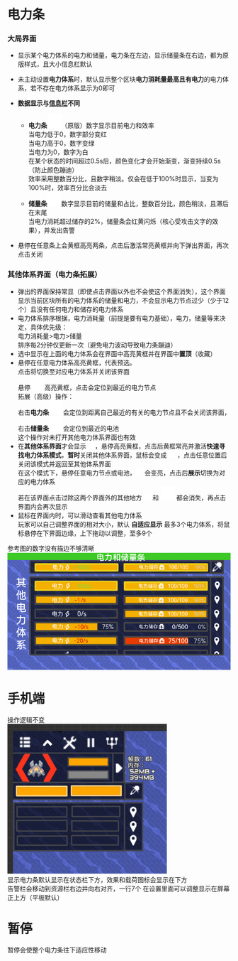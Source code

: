# 电力条
### 大局界面
- 显示某个电力体系的电力和储量，电力条在左边，显示储量条在右边，都为原版样式，且大小信息栏默认
- 未主动设置**电力体系**时，默认显示整个区块**电力消耗量最高且有电力**的电力体系，若不存在电力体系显示为0即可  

- **数据显示与[信息栏](信息栏.md)不同**
  - **电力条**![alt text](图/lighting.png)（原版）数字显示目前电力和效率  
当电力低于0，数字部分变红  
当电力高于0，数字变绿  
当电力为0，数字为白  
在某个状态的时间超过0.5s后，颜色变化才会开始渐变，渐变持续0.5s（防止颜色蹦迪）  
效率采用整数百分比，且数字稍淡。仅会在低于100%时显示，当变为100%时，效率百分比会淡去
  - **储量条**![alt text](图/battery.png)数字显示目前的储量和占比，整数百分比，颜色稍淡，且滞后在末尾  
当电力消耗超过储存的2%，储量条会红黄闪烁（核心受攻击文字的效果），并发出告警
- 悬停在任意条上会黄框高亮两条，点击后激活常亮黄框并向下弹出界面，再次点击关闭
### 其他体系界面（电力条拓展）

- 弹出的界面保持常显（即使点击界面以外也不会使这个界面消失），这个界面显示当前区块所有的电力体系的储量和电力，不会显示电力节点过少（少于12个）且没有任何电力和储存的电力体系
- 电力体系排序根据，电力消耗量（前提是要有电力基础），电力，储量等来决定，具体优先级：  
电力消耗量>电力>储量  
排序每2分钟仅更新一次（避免电力波动导致电力条蹦迪）  
- 选中显示在上面的电力体系会在界面中高亮黄框并在界面中**置顶**（收藏）
- 悬停在任意电力体系高亮黄框，代表预选。  
点击将切换至对应电力体系并关闭该界面  
悬停![alt text](图/location.png)高亮黄框，点击会定位到最近的电力节点  
拓展（高级）操作：  
右击**电力条**![alt text](图/lighting.png)会定位到距离自己最近的有关的电力节点且不会关闭该界面，右击**储量条**![alt text](图/battery.png)会定位到最近的电池  
这个操作对未打开其他电力体系界面也有效  
- 在**其他体系界面**才会显示 ![alt text](图/pick.png)，悬停高亮黄框，点击后黄框常亮并激活**快速寻找电力体系模式**，**暂时**关闭其他体系界面，鼠标会变成 ![alt text](图/pick.png) ，点击任意位置后关闭该模式并返回至其他体系界面  
在这个模式下，悬停任意电力节点或电池，![alt text](图/pick.png) 会变亮，点击后**展示**切换为对应的电力体系  
若在该界面点击过除这两个界面外的其他地方 ![alt text](图/pick.png)  和  ![alt text](图/location.png)  都会消失，再点击界面内会再次显示  
- 鼠标在界面内时，可以滑动查看其他电力体系  
玩家可以自己调整界面的相对大小，默认 **自适应显示** 最多3个电力体系，将鼠标悬停在下界面边缘，上下拖动以调整，至多9个  

参考图的数字没有描边不够清晰  
![alt text](图/电力条.png)

# 手机端
操作逻辑不变  
![alt text](图/电力-手机.png)  
显示电力条默认显示在状态栏下方，效果和载荷图标会显示在下方  
告警栏会移动到资源栏右边并向右对齐，一行7个
在设置里面可以调整显示在屏幕正上方（平板默认）

# 暂停
暂停会使整个电力条往下适应性移动